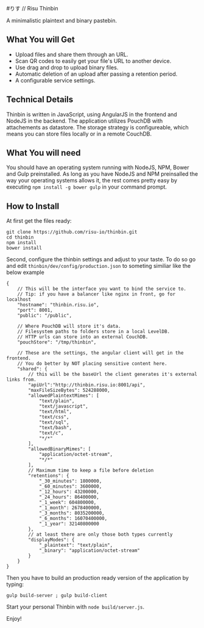 #りす // Risu Thinbin

A minimalistic plaintext and binary pastebin.

## What You will Get

* Upload files and share them through an URL.
* Scan QR codes to easily get your file's URL to another device.
* Use drag and drop to upload binary files.
* Automatic deletion of an upload after passing a retention period.
* A configurable service settings.

## Technical Details

Thinbin is written in JavaScript, using AngularJS in the frontend and NodeJS in the backend. 
The application utilizes PouchDB with attachements as datastore. The storage strategy is configureable,
which means you can store files locally or in a remote CouchDB.

## What You will need

You should have an operating system running with NodeJS, NPM, Bower and Gulp preinstalled.
As long as you have NodeJS and NPM preinsalled the way your operating systems allows it, 
the rest comes pretty easy by executing `npm install -g bower gulp` in your command prompt.

## How to Install

At first get the files ready:

```
git clone https://github.com/risu-io/thinbin.git
cd thinbin
npm install
bower install
```

Second, configure the thinbin settings and adjust to your taste. 
To do so go and edit `thinbin/dev/config/production.json` to someting similiar like the below example

```
{
    // This will be the interface you want to bind the service to.
    // Tip: if you have a balancer like nginx in front, go for localhost
    "hostname": "thinbin.risu.io",
    "port": 8001,
    "public": "/public",
    
    // Where PouchDB will store it's data.
    // Filesystem paths to folders store in a local LevelDB.
    // HTTP urls can store into an external CouchDB.
    "pouchStore": "/tmp/thinbin",

    // These are the settings, the angular client will get in the frontend.
    // You do better by NOT placing sensitive content here.
    "shared": {
        // this will be the baseUrl the client generates it's external links from.
        "apiUrl":"http://thinbin.risu.io:8001/api",
        "maxFileSizeBytes": 524288000,
        "allowedPlaintextMimes": [
            "text/plain",
            "text/javascript",
            "text/html",
            "text/css",
            "text/sql",
            "text/bash",
            "text/c",
            "*/*"
        ],
        "allowedBinaryMimes": [
            "application/octet-stream",
            "*/*"
        ],
        // Maximum time to keep a file before deletion
        "retentions": {
            "_30_minutes": 1800000,
            "_60_minutes": 3600000,
            "_12_hours": 43200000,
            "_24_hours": 86400000,
            "_1_week": 604800000,
            "_1_month": 2678400000,
            "_3_months": 8035200000,
            "_6_months": 16070400000,
            "_1_year": 32140800000
        },
        // at least there are only those both types currently
        "displayModes": {
            "_plaintext": "text/plain",
            "_binary": "application/octet-stream"
        }
    }
}
```

Then you have to build an production ready version of the application by typing:

```
gulp build-server ; gulp build-client
```

Start your personal Thinbin with `node build/server.js`. 

Enjoy!
